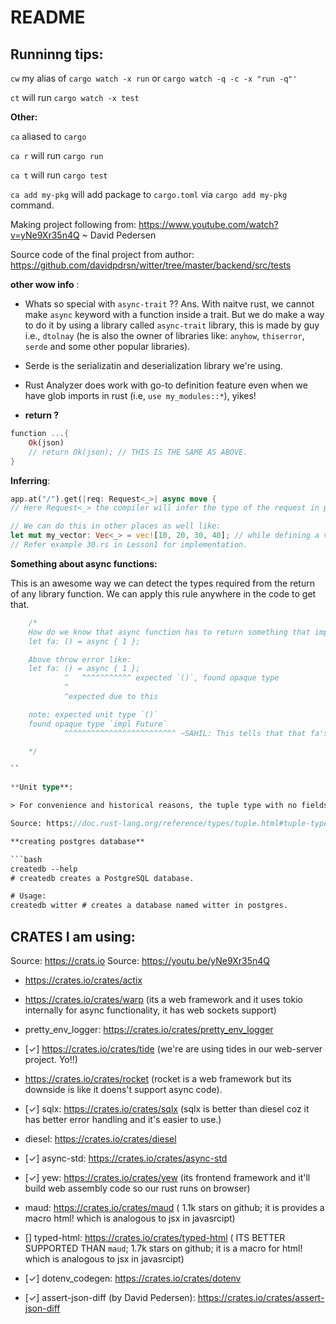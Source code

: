 # README

## Runninng tips:

`cw` my alias of `cargo watch -x run` or `cargo watch -q -c -x "run -q"'`

`ct` will run `cargo watch -x test`

**Other:**

`ca` aliased to `cargo`

`ca r` will run `cargo run`

`ca t` will run `cargo test`

`ca add my-pkg` will add package to `cargo.toml` via `cargo add my-pkg` command.

Making project following from: https://www.youtube.com/watch?v=yNe9Xr35n4Q ~ David Pedersen

Source code of the final project from author: https://github.com/davidpdrsn/witter/tree/master/backend/src/tests

**other wow info** :

- Whats so special with `async-trait` ?? Ans. With naitve rust, we cannot make `async` keyword with a function inside a trait. But we do make a way to do it by using a library called `async-trait` library, this is made by guy i.e., `dtolnay` (he is also the owner of libraries like: `anyhow`, `thiserror`, `serde` and some other popular libraries).

- Serde is the serializatin and deserialization library we're using.

- Rust Analyzer does work with go-to definition feature even when we have glob imports in rust (i.e, `use my_modules::*`), yikes!
- **return ?**

```rs
function ...{
	Ok(json)
	// return Ok(json); // THIS IS THE SAME AS ABOVE.
}
```

**Inferring**:

```rs
app.at("/").get(|req: Request<_>| async move {
// Here Request<_> the compiler will infer the type of the request in place where we have _ in there.

// We can do this in other places as well like:
let mut my_vector: Vec<_> = vec![10, 20, 30, 40]; // while defining a vector.
// Refer example 30.rs in Lesson1 for implementation.
```

**Something about async functions:**

This is an awesome way we can detect the types required from the return of any library function. We can apply this rule anywhere in the code to get that.

````rs
	/*
	How do we know that async function has to return something that implements a Future ??
	let fa: () = async { 1 };

	Above throw error like:
	let fa: () = async { 1 };
			^   ^^^^^^^^^^^ expected `()`, found opaque type
			^
			^expected due to this

	note: expected unit type `()`
	found opaque type `impl Future`
			^^^^^^^^^^^^^^^^^^^^^^^^^ ~SAHIL: This tells that that fa's type has to be something that implements Future for sure.

	*/

``

**Unit type**:

> For convenience and historical reasons, the tuple type with no fields (()) is often called unit or the unit type. Its one value is also called unit or the unit value.

Source: https://doc.rust-lang.org/reference/types/tuple.html#tuple-types

**creating postgres database**

```bash
createdb --help
# createdb creates a PostgreSQL database.

# Usage:
createdb witter # creates a database named witter in postgres.
````

## CRATES I am using:

Source: https://crats.io
Source: https://youtu.be/yNe9Xr35n4Q

- https://crates.io/crates/actix
- https://crates.io/crates/warp (its a web framework and it uses tokio internally for async functionality, it has web sockets support)
- pretty_env_logger: https://crates.io/crates/pretty_env_logger
- [✓] https://crates.io/crates/tide (we're are using tides in our web-server project. Yo!!)
- https://crates.io/crates/rocket (rocket is a web framework but its downside is like it doens't support async code).

- [✓] sqlx: https://crates.io/crates/sqlx (sqlx is better than diesel coz it has better error handling and it's easier to use.)
- diesel: https://crates.io/crates/diesel

- [✓] async-std: https://crates.io/crates/async-std

- [✓] yew: https://crates.io/crates/yew (its frontend framework and it'll build web assembly code so our rust runs on browser)
- maud: https://crates.io/crates/maud ( 1.1k stars on github; it is provides a macro html! which is analogous to jsx in javasrcipt)
- [] typed-html: https://crates.io/crates/typed-html ( ITS BETTER SUPPORTED THAN `maud`; 1.7k stars on github; it is a macro for html! which is analogous to jsx in javasrcipt)

- [✓] dotenv_codegen: https://crates.io/crates/dotenv

- [✓] assert-json-diff (by David Pedersen): https://crates.io/crates/assert-json-diff
